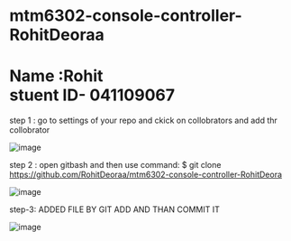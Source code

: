 # mtm6302-console-controller-RohitDeoraa
<h1>Name :Rohit <br>stuent ID- 041109067</h1>
step 1 : go to settings of your repo and ckick on collobrators and add thr collobrator

![image](https://github.com/RohitDeoraa/mtm6302-console-controller-RohitDeoraa/assets/170676883/97b1d340-0f16-4425-b6c7-253cb2e92a9d)

step 2 : open gitbash and then use command: $ git clone https://github.com/RohitDeoraa/mtm6302-console-controller-RohitDeora

![image](https://github.com/RohitDeoraa/mtm6302-console-controller-RohitDeoraa/assets/170676883/c1f24063-98b0-446c-bef5-6864c87cfa1b)

step-3: ADDED FILE BY GIT ADD AND THAN COMMIT IT

![image](https://github.com/RohitDeoraa/mtm6302-console-controller-RohitDeoraa/assets/170676883/1458977c-f599-4a47-b114-6b57328571eb)

